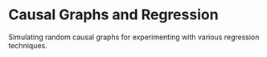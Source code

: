 # Causal Graphs and Regression
Simulating random causal graphs for experimenting with various regression techniques.
